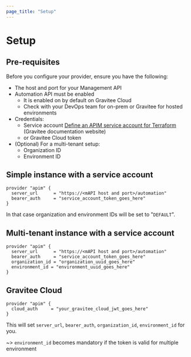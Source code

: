 ```yaml
---
page_title: "Setup"
---
```


# Setup

## Pre-requisites
Before you configure your provider, ensure you have the following:

* The host and port for your Management API
* Automation API must be enabled
  * It is enabled on by default on Gravitee Cloud
  * Check with your DevOps team for on-prem or Gravitee for hosted environments
* Credentials:
    * Service account [Define an APIM service account for Terraform](https://documentation.gravitee.io/apim/terraform/define-an-apim-service-account-for-terraform) (Gravitee documentation website)
    * or Gravitee Cloud token
* (Optional) For a multi-tenant setup:
    * Organization ID
    * Environment ID

## Simple instance with a service account

```hcl
provider "apim" {
  server_url      = "https://<mAPI host and port>/automation"
  bearer_auth     = "service_account_token_goes_here"
}
```

In that case organization and environment IDs will be set to "`DEFAULT`".

## Multi-tenant instance with a service account

```hcl
provider "apim" {
  server_url      = "https://<mAPI host and port>/automation"
  bearer_auth     = "service_account_token_goes_here"
  organization_id = "organization_uuid_goes_here"
  environment_id = "environment_uuid_goes_here"
}
```

## Gravitee Cloud 

```hcl
provider "apim" {
  cloud_auth     = "your_gravitee_cloud_jwt_goes_here"
}
```

This will set `server_url`, `bearer_auth`, `organization_id`, `environment_id` for you.

~> `environment_id` becomes mandatory if the token is valid for multiple environment 